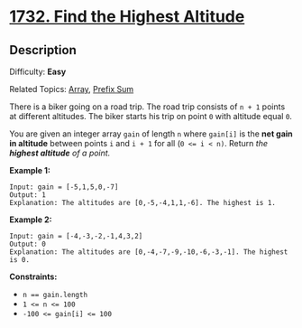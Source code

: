 # [1732\. Find the Highest Altitude](https://leetcode.com/problems/find-the-highest-altitude/submissions/)

## Description

Difficulty: **Easy**  

Related Topics: [Array](https://leetcode.com/tag/array/), [Prefix Sum](https://leetcode.com/tag/prefix-sum/)


There is a biker going on a road trip. The road trip consists of `n + 1` points at different altitudes. The biker starts his trip on point `0` with altitude equal `0`.

You are given an integer array `gain` of length `n` where `gain[i]` is the **net gain in altitude** between points `i`​​​​​​ and `i + 1` for all (`0 <= i < n)`. Return _the **highest altitude** of a point._

**Example 1:**

```
Input: gain = [-5,1,5,0,-7]
Output: 1
Explanation: The altitudes are [0,-5,-4,1,1,-6]. The highest is 1.
```

**Example 2:**

```
Input: gain = [-4,-3,-2,-1,4,3,2]
Output: 0
Explanation: The altitudes are [0,-4,-7,-9,-10,-6,-3,-1]. The highest is 0.
```

**Constraints:**

*   `n == gain.length`
*   `1 <= n <= 100`
*   `-100 <= gain[i] <= 100`
